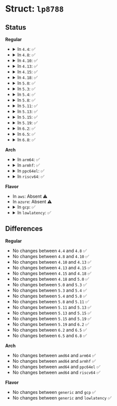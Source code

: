 # Struct: <code>lp8788</code>

## Status
<b>Regular</b>
<ul>
<li>
<details>
<summary>In <code>4.4</code>: ✅</summary>

```c
struct lp8788 {
    struct device *dev;
    struct regmap *regmap;
    struct irq_domain *irqdm;
    int irq;
    struct lp8788_platform_data *pdata;
};
```
</details>
</li>
<li>
<details>
<summary>In <code>4.8</code>: ✅</summary>

```c
struct lp8788 {
    struct device *dev;
    struct regmap *regmap;
    struct irq_domain *irqdm;
    int irq;
    struct lp8788_platform_data *pdata;
};
```
</details>
</li>
<li>
<details>
<summary>In <code>4.10</code>: ✅</summary>

```c
struct lp8788 {
    struct device *dev;
    struct regmap *regmap;
    struct irq_domain *irqdm;
    int irq;
    struct lp8788_platform_data *pdata;
};
```
</details>
</li>
<li>
<details>
<summary>In <code>4.13</code>: ✅</summary>

```c
struct lp8788 {
    struct device *dev;
    struct regmap *regmap;
    struct irq_domain *irqdm;
    int irq;
    struct lp8788_platform_data *pdata;
};
```
</details>
</li>
<li>
<details>
<summary>In <code>4.15</code>: ✅</summary>

```c
struct lp8788 {
    struct device *dev;
    struct regmap *regmap;
    struct irq_domain *irqdm;
    int irq;
    struct lp8788_platform_data *pdata;
};
```
</details>
</li>
<li>
<details>
<summary>In <code>4.18</code>: ✅</summary>

```c
struct lp8788 {
    struct device *dev;
    struct regmap *regmap;
    struct irq_domain *irqdm;
    int irq;
    struct lp8788_platform_data *pdata;
};
```
</details>
</li>
<li>
<details>
<summary>In <code>5.0</code>: ✅</summary>

```c
struct lp8788 {
    struct device *dev;
    struct regmap *regmap;
    struct irq_domain *irqdm;
    int irq;
    struct lp8788_platform_data *pdata;
};
```
</details>
</li>
<li>
<details>
<summary>In <code>5.3</code>: ✅</summary>

```c
struct lp8788 {
    struct device *dev;
    struct regmap *regmap;
    struct irq_domain *irqdm;
    int irq;
    struct lp8788_platform_data *pdata;
};
```
</details>
</li>
<li>
<details>
<summary>In <code>5.4</code>: ✅</summary>

```c
struct lp8788 {
    struct device *dev;
    struct regmap *regmap;
    struct irq_domain *irqdm;
    int irq;
    struct lp8788_platform_data *pdata;
};
```
</details>
</li>
<li>
<details>
<summary>In <code>5.8</code>: ✅</summary>

```c
struct lp8788 {
    struct device *dev;
    struct regmap *regmap;
    struct irq_domain *irqdm;
    int irq;
    struct lp8788_platform_data *pdata;
};
```
</details>
</li>
<li>
<details>
<summary>In <code>5.11</code>: ✅</summary>

```c
struct lp8788 {
    struct device *dev;
    struct regmap *regmap;
    struct irq_domain *irqdm;
    int irq;
    struct lp8788_platform_data *pdata;
};
```
</details>
</li>
<li>
<details>
<summary>In <code>5.13</code>: ✅</summary>

```c
struct lp8788 {
    struct device *dev;
    struct regmap *regmap;
    struct irq_domain *irqdm;
    int irq;
    struct lp8788_platform_data *pdata;
};
```
</details>
</li>
<li>
<details>
<summary>In <code>5.15</code>: ✅</summary>

```c
struct lp8788 {
    struct device *dev;
    struct regmap *regmap;
    struct irq_domain *irqdm;
    int irq;
    struct lp8788_platform_data *pdata;
};
```
</details>
</li>
<li>
<details>
<summary>In <code>5.19</code>: ✅</summary>

```c
struct lp8788 {
    struct device *dev;
    struct regmap *regmap;
    struct irq_domain *irqdm;
    int irq;
    struct lp8788_platform_data *pdata;
};
```
</details>
</li>
<li>
<details>
<summary>In <code>6.2</code>: ✅</summary>

```c
struct lp8788 {
    struct device *dev;
    struct regmap *regmap;
    struct irq_domain *irqdm;
    int irq;
    struct lp8788_platform_data *pdata;
};
```
</details>
</li>
<li>
<details>
<summary>In <code>6.5</code>: ✅</summary>

```c
struct lp8788 {
    struct device *dev;
    struct regmap *regmap;
    struct irq_domain *irqdm;
    int irq;
    struct lp8788_platform_data *pdata;
};
```
</details>
</li>
<li>
<details>
<summary>In <code>6.8</code>: ✅</summary>

```c
struct lp8788 {
    struct device *dev;
    struct regmap *regmap;
    struct irq_domain *irqdm;
    int irq;
    struct lp8788_platform_data *pdata;
};
```
</details>
</li>
</ul>
<b>Arch</b>
<ul>
<li>
<details>
<summary>In <code>arm64</code>: ✅</summary>

```c
struct lp8788 {
    struct device *dev;
    struct regmap *regmap;
    struct irq_domain *irqdm;
    int irq;
    struct lp8788_platform_data *pdata;
};
```
</details>
</li>
<li>
<details>
<summary>In <code>armhf</code>: ✅</summary>

```c
struct lp8788 {
    struct device *dev;
    struct regmap *regmap;
    struct irq_domain *irqdm;
    int irq;
    struct lp8788_platform_data *pdata;
};
```
</details>
</li>
<li>
<details>
<summary>In <code>ppc64el</code>: ✅</summary>

```c
struct lp8788 {
    struct device *dev;
    struct regmap *regmap;
    struct irq_domain *irqdm;
    int irq;
    struct lp8788_platform_data *pdata;
};
```
</details>
</li>
<li>
<details>
<summary>In <code>riscv64</code>: ✅</summary>

```c
struct lp8788 {
    struct device *dev;
    struct regmap *regmap;
    struct irq_domain *irqdm;
    int irq;
    struct lp8788_platform_data *pdata;
};
```
</details>
</li>
</ul>
<b>Flavor</b>
<ul>
<li>
In <code>aws</code>: Absent ⚠️
</li>
<li>
In <code>azure</code>: Absent ⚠️
</li>
<li>
<details>
<summary>In <code>gcp</code>: ✅</summary>

```c
struct lp8788 {
    struct device *dev;
    struct regmap *regmap;
    struct irq_domain *irqdm;
    int irq;
    struct lp8788_platform_data *pdata;
};
```
</details>
</li>
<li>
<details>
<summary>In <code>lowlatency</code>: ✅</summary>

```c
struct lp8788 {
    struct device *dev;
    struct regmap *regmap;
    struct irq_domain *irqdm;
    int irq;
    struct lp8788_platform_data *pdata;
};
```
</details>
</li>
</ul>

## Differences
<b>Regular</b>
<ul>
<li>
No changes between <code>4.4</code> and <code>4.8</code> ✅
</li>
<li>
No changes between <code>4.8</code> and <code>4.10</code> ✅
</li>
<li>
No changes between <code>4.10</code> and <code>4.13</code> ✅
</li>
<li>
No changes between <code>4.13</code> and <code>4.15</code> ✅
</li>
<li>
No changes between <code>4.15</code> and <code>4.18</code> ✅
</li>
<li>
No changes between <code>4.18</code> and <code>5.0</code> ✅
</li>
<li>
No changes between <code>5.0</code> and <code>5.3</code> ✅
</li>
<li>
No changes between <code>5.3</code> and <code>5.4</code> ✅
</li>
<li>
No changes between <code>5.4</code> and <code>5.8</code> ✅
</li>
<li>
No changes between <code>5.8</code> and <code>5.11</code> ✅
</li>
<li>
No changes between <code>5.11</code> and <code>5.13</code> ✅
</li>
<li>
No changes between <code>5.13</code> and <code>5.15</code> ✅
</li>
<li>
No changes between <code>5.15</code> and <code>5.19</code> ✅
</li>
<li>
No changes between <code>5.19</code> and <code>6.2</code> ✅
</li>
<li>
No changes between <code>6.2</code> and <code>6.5</code> ✅
</li>
<li>
No changes between <code>6.5</code> and <code>6.8</code> ✅
</li>
</ul>
<b>Arch</b>
<ul>
<li>
No changes between <code>amd64</code> and <code>arm64</code> ✅
</li>
<li>
No changes between <code>amd64</code> and <code>armhf</code> ✅
</li>
<li>
No changes between <code>amd64</code> and <code>ppc64el</code> ✅
</li>
<li>
No changes between <code>amd64</code> and <code>riscv64</code> ✅
</li>
</ul>
<b>Flavor</b>
<ul>
<li>
No changes between <code>generic</code> and <code>gcp</code> ✅
</li>
<li>
No changes between <code>generic</code> and <code>lowlatency</code> ✅
</li>
</ul>
